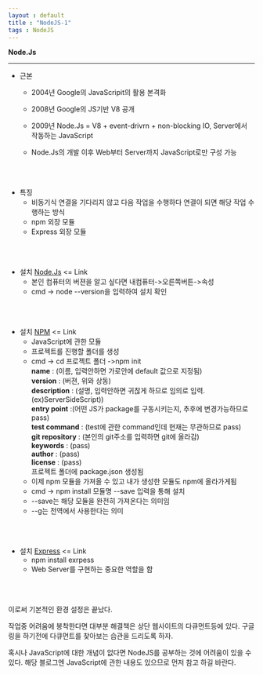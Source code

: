 ```yaml
---
layout : default
title : "NodeJS-1"
tags : NodeJS
---
```



**Node.Js**
<hr>

- 근본
	- 2004년 Google의 JavaScripit의 활용 본격화
    
	- 2008년 Google의 JS기반 V8 공개
	
  - 2009년 Node.Js = V8 + event-drivrn + non-blocking IO, Server에서 작동하는 JavaScript
	
  - Node.Js의 개발 이후 Web부터 Server까지 JavaScript로만 구성 가능
<br>
<br>

- 특징
	- 비동기식
	연결을 기다리지 않고 다음 작업을 수행하다 연결이 되면 해당 작업 수행하는 방식 
	- npm
	외장 모듈
    - Express
    외장 모듈
<br>
<br>

- 설치 [Node.Js](https://nodejs.org/en/) <= Link
    - 본인 컴퓨터의 버젼을 알고 싶다면 내컴퓨터->오른쪽버튼->속성
    - cmd -> node --version을 입력하여 설치 확인
<br>
<br>

- 설치 [NPM](https://www.npmjs.com/) <= Link
    - JavaScript에 관한 모듈
    - 프로젝트를 진행할 폴더를 생성
    - cmd -> cd 프로젝트 폴더 ->npm init<br>
    **name** : (이름, 입력안하면 가로안에 default 값으로 지정됨)<br>
    **version** : (버젼, 위와 상동)<br>
    **description** : (설명, 입력안하면 귀찮게 하므로 임의로 입력.(ex)ServerSideScript))<br>
    **entry point** :(어떤 JS가 package를 구동시키는지, 추후에 변경가능하므로 pass)<br>
    **test command** : (test에 관한 command인데 현재는 무관하므로 pass)<br>
    **git repository** : (본인의 git주소를 입력하면 git에 올라감)<br>
    **keywords** : (pass)<br>
    **author** : (pass)<br>
    **license** : (pass)<br>
    프로젝트 폴더에 package.json 생성됨<br>
    - 이제 npm 모듈을 가져올 수 있고 내가 생성한 모듈도 npm에 올라가게됨
    - cmd -> npm install 모듈명 --save 입력을 통해 설치
    - --save는 해당 모듈을 완전히 가져온다는 의미임
    - --g는 전역에서 사용한다는 의미
<br>
<br>

- 설치 [Express](https://Expressjs.com/) <= Link
    - npm install exrpess
    - Web Server를 구현하는 중요한 역할을 함

<br>
<br>

이로써 기본적인 환경 설정은 끝났다.<br>

작업중 어려움에 봉착한다면 대부분 해결책은 상단 웹사이트의 다큐먼트등에 있다. 
구글링을 하기전에 다큐먼트를 찾아보는 습관을 드리도록 하자.<br>

혹시나 JavaScript에 대한 개념이 없다면 NodeJS를 공부하는 것에 어려움이 있을 수 있다.
해당 블로그엔 JavaScript에 관한 내용도 있으므로 먼저 참고 하길 바란다.<br>

